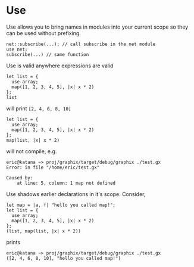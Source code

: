 # Use

Use allows you to bring names in modules into your current scope so they can be used without prefixing.

```graphix
net::subscribe(...); // call subscribe in the net module
use net;
subscribe(...) // same function
```

Use is valid anywhere expressions are valid

```graphix
let list = {
  use array;
  map([1, 2, 3, 4, 5], |x| x * 2)
};
list
```

will print `[2, 4, 6, 8, 10]`

```graphix
let list = {
  use array;
  map([1, 2, 3, 4, 5], |x| x * 2)
};
map(list, |x| x * 2)
```

will not compile, e.g.

```
eric@katana ~> proj/graphix/target/debug/graphix ./test.gx
Error: in file "/home/eric/test.gx"

Caused by:
    at line: 5, column: 1 map not defined
```

Use shadows earlier declarations in it's scope. Consider,

```graphix
let map = |a, f| "hello you called map!";
let list = {
  use array;
  map([1, 2, 3, 4, 5], |x| x * 2)
};
(list, map(list, |x| x * 2))
```

prints

```
eric@katana ~> proj/graphix/target/debug/graphix ./test.gx
([2, 4, 6, 8, 10], "hello you called map!")
```
